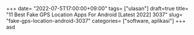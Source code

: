 +++
date= "2022-07-5T17:00:00+09:00"
tags= ["ulasan"]
draft=true
title= "11 Best Fake GPS Location Apps For Android [Latest 2022]        3037"
slug= "fake-gps-location-android-3037"
categories= ["software, aplikasi"]
+++
asd
